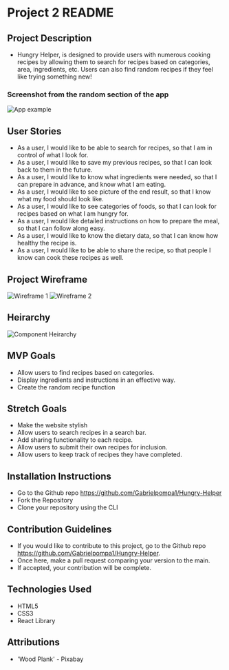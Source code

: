 # Project 2 README

## Project Description
- Hungry Helper, is designed to provide users with numerous cooking recipes by allowing them to search for recipes based on categories, area, ingredients, etc. Users can also find random recipes if they feel like trying something new!

### Screenshot from the random section of the app

![App example](src/images/app-example.png)

## User Stories
- As a user, I would like to be able to search for recipes, so that I am in control of what I look for.
- As a user, I would like to save my previous recipes, so that I can look back to them in the future.
- As a user, I would like to know what ingredients were needed, so that I can prepare in advance, and know what I am eating.
- As a user, I would like to see picture of the end result, so that I know what my food should look like.
- As a user, I would like to see categories of foods, so that I can look for recipes based on what I am hungry for.
- As a user, I would like detailed instructions on how to prepare the meal, so that I can follow along easy.
- As a user, I would like to know the dietary data, so that I can know how healthy the recipe is.
- As a user, I would like to be able to share the recipe, so that people I know can cook these recipes as well.

## Project Wireframe

![Wireframe 1](src/images/wireframe2.png)
![Wireframe 2](src/images/wireframe1.png)

## Heirarchy

![Component Heirarchy](src/images/heirarchy.png)

 ## MVP Goals
- Allow users to find recipes based on categories.
- Display ingredients and instructions in an effective way.
- Create the random recipe function

## Stretch Goals
- Make the website stylish
- Allow users to search recipes in a search bar.
- Add sharing functionality to each recipe.
- Allow users to submit their own recipes for inclusion.
- Allow users to keep track of recipes they have completed.

## Installation Instructions
- Go to the Github repo https://github.com/Gabrielpompa1/Hungry-Helper
- Fork the Repository
- Clone your repository using the CLI

## Contribution Guidelines
- If you would like to contribute to this project, go to the Github repo https://github.com/Gabrielpompa1/Hungry-Helper.
- Once here, make a pull request comparing your version to the main.
- If accepted, your contribution will be complete.

## Technologies Used
- HTML5
- CSS3
- React Library

## Attributions
- 'Wood Plank' - Pixabay